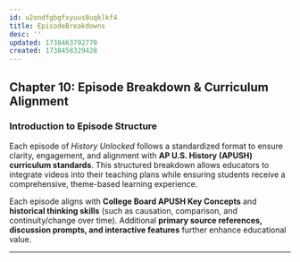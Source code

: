 ```yaml
---
id: u2ondfgbgfxyuus8uqklkf4
title: EpisodeBreakdowns
desc: ''
updated: 1738463792770
created: 1738458329428
---
```

## **Chapter 10: Episode Breakdown & Curriculum Alignment**

### **Introduction to Episode Structure**

Each episode of *History Unlocked* follows a standardized format to ensure clarity, engagement, and alignment with **AP U.S. History (APUSH) curriculum standards**. This structured breakdown allows educators to integrate videos into their teaching plans while ensuring students receive a comprehensive, theme-based learning experience.

Each episode aligns with **College Board APUSH Key Concepts** and **historical thinking skills** (such as causation, comparison, and continuity/change over time). Additional **primary source references, discussion prompts, and interactive features** further enhance educational value.

---